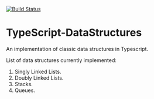 [![Build Status](https://travis-ci.org/PrasannaC/TypeScript-DataStructures.svg?branch=master)](https://travis-ci.org/PrasannaC/TypeScript-DataStructures)

# TypeScript-DataStructures
An implementation of classic data structures in Typescript.

List of data structures currently implemented:
1. Singly Linked Lists.
2. Doubly Linked Lists.
3. Stacks.
4. Queues.
